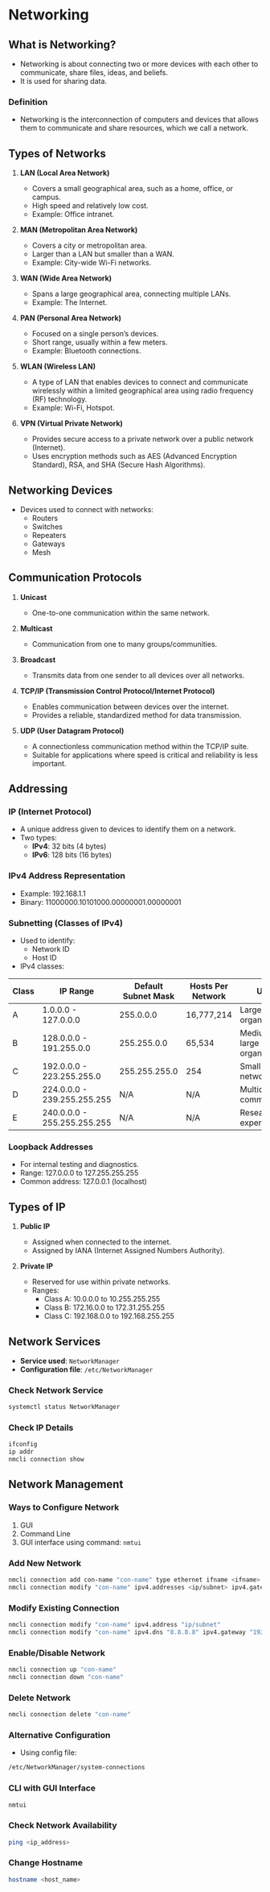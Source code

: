 
# Networking

## What is Networking?

- Networking is about connecting two or more devices with each other to communicate, share files, ideas, and beliefs.
- It is used for sharing data.

### Definition
- Networking is the interconnection of computers and devices that allows them to communicate and share resources, which we call a network.

## Types of Networks

1. **LAN (Local Area Network)**
   - Covers a small geographical area, such as a home, office, or campus.
   - High speed and relatively low cost.
   - Example: Office intranet.

2. **MAN (Metropolitan Area Network)**
   - Covers a city or metropolitan area.
   - Larger than a LAN but smaller than a WAN.
   - Example: City-wide Wi-Fi networks.

3. **WAN (Wide Area Network)**
   - Spans a large geographical area, connecting multiple LANs.
   - Example: The Internet.

4. **PAN (Personal Area Network)**
   - Focused on a single person’s devices.
   - Short range, usually within a few meters.
   - Example: Bluetooth connections.

5. **WLAN (Wireless LAN)**
   - A type of LAN that enables devices to connect and communicate wirelessly within a limited geographical area using radio frequency (RF) technology.
   - Example: Wi-Fi, Hotspot.

6. **VPN (Virtual Private Network)**
   - Provides secure access to a private network over a public network (Internet).
   - Uses encryption methods such as AES (Advanced Encryption Standard), RSA, and SHA (Secure Hash Algorithms).

## Networking Devices
- Devices used to connect with networks:
  - Routers
  - Switches
  - Repeaters
  - Gateways
  - Mesh

## Communication Protocols

1. **Unicast**
   - One-to-one communication within the same network.

2. **Multicast**
   - Communication from one to many groups/communities.

3. **Broadcast**
   - Transmits data from one sender to all devices over all networks.

4. **TCP/IP (Transmission Control Protocol/Internet Protocol)**
   - Enables communication between devices over the internet.
   - Provides a reliable, standardized method for data transmission.

5. **UDP (User Datagram Protocol)**
   - A connectionless communication method within the TCP/IP suite.
   - Suitable for applications where speed is critical and reliability is less important.

## Addressing

### IP (Internet Protocol)
- A unique address given to devices to identify them on a network.
- Two types:
  - **IPv4**: 32 bits (4 bytes)
  - **IPv6**: 128 bits (16 bytes)

### IPv4 Address Representation
- Example: 192.168.1.1
- Binary: 11000000.10101000.00000001.00000001

### Subnetting (Classes of IPv4)
- Used to identify:
  - Network ID
  - Host ID
- IPv4 classes:

| Class | IP Range | Default Subnet Mask | Hosts Per Network | Usage |
|-------|----------|----------------------|-------------------|-------|
| A     | 1.0.0.0 - 127.0.0.0 | 255.0.0.0 | 16,777,214 | Large organizations |
| B     | 128.0.0.0 - 191.255.0.0 | 255.255.0.0 | 65,534 | Medium to large organizations |
| C     | 192.0.0.0 - 223.255.255.0 | 255.255.255.0 | 254 | Small-scale networks |
| D     | 224.0.0.0 - 239.255.255.255 | N/A | N/A | Multicast communication |
| E     | 240.0.0.0 - 255.255.255.255 | N/A | N/A | Research and experimental |

### Loopback Addresses
- For internal testing and diagnostics.
- Range: 127.0.0.0 to 127.255.255.255
- Common address: 127.0.0.1 (localhost)

## Types of IP

1. **Public IP**
   - Assigned when connected to the internet.
   - Assigned by IANA (Internet Assigned Numbers Authority).

2. **Private IP**
   - Reserved for use within private networks.
   - Ranges:
     - Class A: 10.0.0.0 to 10.255.255.255
     - Class B: 172.16.0.0 to 172.31.255.255
     - Class C: 192.168.0.0 to 192.168.255.255

## Network Services

- **Service used**: `NetworkManager`
- **Configuration file**: `/etc/NetworkManager`

### Check Network Service
```bash
systemctl status NetworkManager
```

### Check IP Details
```bash
ifconfig
ip addr
nmcli connection show
```

## Network Management

### Ways to Configure Network
1. GUI
2. Command Line
3. GUI interface using command: `nmtui`

### Add New Network
```bash
nmcli connection add con-name "con-name" type ethernet ifname <ifname>
nmcli connection modify "con-name" ipv4.addresses <ip/subnet> ipv4.gateway <gateway> ipv4.dns <dns>
```

### Modify Existing Connection
```bash
nmcli connection modify "con-name" ipv4.address "ip/subnet"
nmcli connection modify "con-name" ipv4.dns "8.8.8.8" ipv4.gateway "192.168.1.2"
```

### Enable/Disable Network
```bash
nmcli connection up "con-name"
nmcli connection down "con-name"
```

### Delete Network
```bash
nmcli connection delete "con-name"
```

### Alternative Configuration
- Using config file:
```bash
/etc/NetworkManager/system-connections
```

### CLI with GUI Interface
```bash
nmtui
```

### Check Network Availability
```bash
ping <ip_address>
```

### Change Hostname
```bash
hostname <host_name>
```
